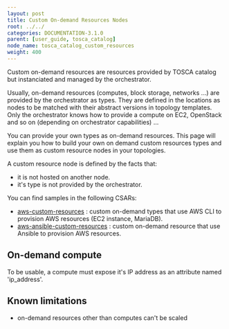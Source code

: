 ```yaml
---
layout: post
title: Custom On-demand Resources Nodes
root: ../../
categories: DOCUMENTATION-3.1.0
parent: [user_guide, tosca_catalog]
node_name: tosca_catalog_custom_resources
weight: 400
---
```


Custom on-demand resources are resources provided by TOSCA catalog but instanciated and managed by the orchestrator.

Usually, on-demand resources (computes, block storage, networks ...) are provided by the orchestrator as types. They are defined in the locations as nodes to be matched with their abstract versions in topology templates. Only the orchestrator knows how to provide a compute on EC2, OpenStack and so on (depending on orchestrator capabilities) ...

You can provide your own types as on-demand resources. This page will explain you how to build your own on demand custom resources types and use them as custom resource nodes in your topologies.

A custom resource node is defined by the facts that:

- it is not hosted on another node.
- it's type is not provided by the orchestrator.


You can find samples in the following CSARs:

- [aws-custom-resources](https://github.com/alien4cloud/samples/tree/master/aws-custom-resources) : custom on-demand types that use AWS CLI to provision AWS resources (EC2 instance, MariaDB).
- [aws-ansible-custom-resources](https://github.com/alien4cloud/samples/tree/master/aws-ansible-custom-resources) : custom on-demand resource that use Ansible to provision AWS resources.

## On-demand compute

To be usable, a compute must expose it's IP address as an attribute named 'ip_address'.



## Known limitations

- on-demand resources other than computes can't be scaled
